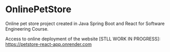 # OnlinePetStore
Online pet store project created in Java Spring Boot and React for Software Engineering Course.

Access to online deployment of the website [STLL WORK IN PROGRESS]: https://petstore-react-app.onrender.com
